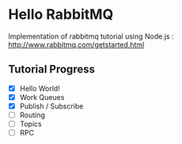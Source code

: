 # Hello RabbitMQ

Implementation of rabbitmq tutorial using Node.js :  
http://www.rabbitmq.com/getstarted.html

## Tutorial Progress

- [x] Hello World!
- [x] Work Queues
- [x] Publish / Subscribe
- [ ] Routing
- [ ] Topics
- [ ] RPC
